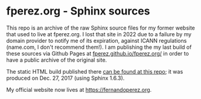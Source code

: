 # fperez.org - Sphinx sources

This repo is an archive of the raw Sphinx source files for my former website that used to live at fperez.org. I lost that site in 2022 due to a failure by my domain provider to notify me of its expiration, against ICANN regulations (name.com, I don't recommend them!).  I am publishing the my last build of these sources via  Github Pages at [fperez.github.io/fperez.org/](https://fperez.github.io/fperez.org) in order to have a public archive of the original site.

The static HTML build published there [can be found at this repo](https://github.com/fperez/fperez.org); it was produced on Dec. 27, 2017 (using Sphinx 1.6.3).

My official website now lives at https://fernandoperez.org.
